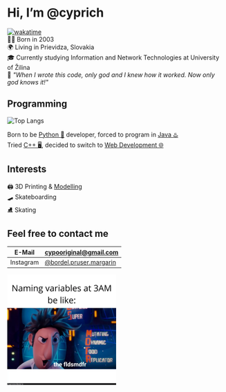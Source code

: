 # Hi, I’m @cyprich 
[![wakatime](https://wakatime.com/badge/user/4c514061-8f41-4da2-97ea-f2b4906774a3.svg)](https://wakatime.com/@4c514061-8f41-4da2-97ea-f2b4906774a3)  
👶🏻 Born in 2003  
🌍 Living in Prievidza, Slovakia  
🎓 Currently studying Information and Network Technologies at University of Žilina  
📖 *"When I wrote this code, only god and I knew how it worked. Now only god knows it!"*  

## Programming
![Top Langs](https://github-readme-stats.vercel.app/api/top-langs?username=cyprich&layout=compact&theme=github_dark)  

Born to be [Python 🐍](https://github.com/cyprich?tab=repositories&q=&language=python) developer, forced to program in [Java ♨️](https://github.com/cyprich?tab=repositories&q=&language=java)  
Tried [C++ 🖥️](https://github.com/cyprich?tab=repositories&q=&language=c%2B%2B), decided to switch to [Web Development 🌐](https://github.com/cyprich/cyprich.github.io)  

## Interests
🖨️ 3D Printing & [Modelling](https://www.printables.com/@cypo)  
🛹 Skateboarding  
⛸️ Skating  

## Feel free to contact me  
| E-Mail | cypooriginal@gmail.com |
|-|-|
| Instagram | [@bordel.pruser.margarin](https://www.instagram.com/bordel.pruser.margarin/) |


<img src="fldsmdfr.webp" style="width: 50%">
